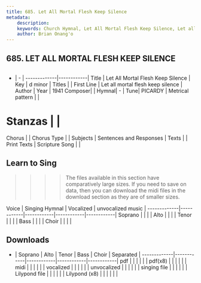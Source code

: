 ```yaml
---
title: 685. Let All Mortal Flesh Keep Silence
metadata:
    description: 
    keywords: Church Hymnal, Let All Mortal Flesh Keep Silence, Let all mortal flesh keep silence, 
    author: Brian Onang'o
---
```



## 685. LET ALL MORTAL FLESH KEEP SILENCE

```txt

```

- |   -  |
-------------|------------|
Title | Let All Mortal Flesh Keep Silence |
Key | d minor |
Titles |  |
First Line | Let all mortal flesh keep silence |
Author | 
Year | 1941
Composer|  |
Hymnal|  - |
Tune| PICARDY |
Metrical pattern | |
# Stanzas |  |
Chorus |  |
Chorus Type |  |
Subjects | Sentences and Responses |
Texts |  |
Print Texts | 
Scripture Song |  |
  
## Learn to Sing

>>>> The files available in this section have comparatively large sizes. If you need to save on data, then you can download the midi files in the download section as they are of smaller sizes.

Voice |  Singing Hymnal | Vocalized | unvocalized music |
-------------|------------|------------|------------|------------|
Soprano | | | |
Alto | | | |
Tenor | | | |
Bass | | | |
Choir | | | |

## Downloads

- |  Soprano | Alto | Tenor | Bass | Choir | Separated |
-------------|------------|------------|------------|------------|
pdf | | | | | |
pdf(x8) | | | | | |
midi | | | | | |
vocalized | | | | | |
unvocalized | | | | | |
singing file | | | | | |
Lilypond file | | | | | |
Lilypond (x8) | | | | | |
  